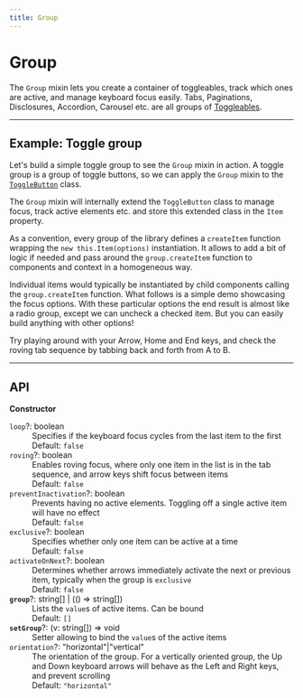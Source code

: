 ```yaml
---
title: Group
---
```


<script lang="ts">
  import Demo from "$components/Demo.svelte";
  import Highlighter from "$components/Highlighter.svelte";
</script>


# Group

The `Group` mixin lets you create a container of toggleables, track which ones are active, and manage keyboard focus easily. Tabs, Paginations, Disclosures, Accordion, Carousel etc. are all groups of [Toggleables](/blocks/toggleable).

---

## Example: Toggle group

Let's build a simple toggle group to see the `Group` mixin in action. A toggle group is a group of toggle buttons, so we can apply the `Group` mixin to the [`ToggleButton`](/components/toggle) class.

The `Group` mixin will internally extend the `ToggleButton` class to manage focus, track active elements etc. and store this extended class in the `Item` property.

As a convention, every group of the library defines a `createItem` function wrapping the `new this.Item(options)` instantiation. It allows to add a bit of logic if needed and pass around the `group.createItem` function to components and context in a homogeneous way.

<Highlighter file="./toggleGroupExample.ts" />

Individual items would typically be instantiated by child components calling the `group.createItem` function. What follows is a simple demo showcasing the focus options. With these particular options the end result is almost like a radio group, except we can uncheck a checked item. But you can easily build anything with other options!

Try playing around with your Arrow, Home and End keys, and check the roving tab sequence by tabbing back and forth from A to B.


<Demo file="./toggleGroupDemo.svelte" />

---

## API

**Constructor**

<dl>
  <dt><code>loop</code>?: <span class="font-mono">boolean</span></dt>
  <dd>Specifies if the keyboard focus cycles from the last item to the first</dd>
  <dd><span class="italic">Default</span>: <code>false</code></dd>

  <dt><code>roving</code>?: <span class="font-mono">boolean</span></dt>
  <dd>Enables roving focus, where only one item in the list is in the tab sequence, and arrow keys shift focus between items</dd>
  <dd><span class="italic">Default</span>: <code>false</code></dd>

  <dt><code>preventInactivation</code>?: <span class="font-mono">boolean</span></dt>
  <dd>Prevents having no active elements. Toggling off a single active item will have no effect</dd>
  <dd><span class="italic">Default</span>: <code>false</code></dd>

  <dt><code>exclusive</code>?: <span class="font-mono">boolean</span></dt>
  <dd>Specifies whether only one item can be active at a time</dd>
  <dd><span class="italic">Default</span>: <code>false</code></dd>

  <dt><code>activateOnNext</code>?: <span class="font-mono">boolean</span></dt>
  <dd>Determines whether arrows immediately activate the next or previous item, typically when the group is <code>exclusive</code></dd>
  <dd><span class="italic">Default</span>: <code>false</code></dd>

  <dt><code><strong>group</strong></code>?: <span class="font-mono">string[] | (() => string[])</span></dt>
  <dd>Lists the <code>value</code>s of active items. Can be bound</dd>
  <dd><span class="italic">Default</span>: <code>[]</code></dd>

  <dt><code><strong>setGroup</strong></code>?: <span class="font-mono">(v: string[]) => void</span></dt>
  <dd>Setter allowing to bind the <code>value</code>s of the active items</dd>

  <dt><code>orientation</code>?: <span class="font-mono">"horizontal"|"vertical"</span></dt>
  <dd>The orientation of the group. For a vertically oriented group, the Up and Down keyboard arrows will behave as the Left and Right keys, and prevent scrolling </dd>
  <dd><span class="italic">Default</span>: <code>"horizontal"</code></dd>
</dl>